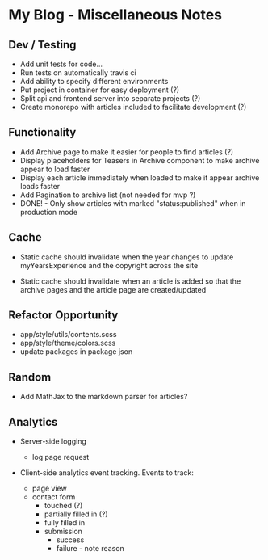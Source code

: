 # My Blog - Miscellaneous Notes

## Dev / Testing

- Add unit tests for code...
- Run tests on automatically travis ci
- Add ability to specify different environments
- Put project in container for easy deployment (?)
- Split api and frontend server into separate projects (?)
- Create monorepo with articles included to facilitate development (?)

## Functionality

- Add Archive page to make it easier for people to find articles (?)
- Display placeholders for Teasers in Archive component to make archive
  appear to load faster
- Display each article immediately when loaded to make it appear archive
  loads faster
- Add Pagination to archive list (not needed for mvp ?)
- DONE! - Only show articles with marked "status:published" when in
  production mode

## Cache

- Static cache should invalidate when the year changes to update 
  myYearsExperience and the copyright across the site

- Static cache should invalidate when an article is added so that the
  archive pages and the article page are created/updated

## Refactor Opportunity

- app/style/utils/contents.scss
- app/style/theme/colors.scss
- update packages in package json

## Random

- Add MathJax to the markdown parser for articles?

## Analytics

- Server-side logging
  - log page request


- Client-side analytics event tracking. Events to track:
  - page view
  - contact form
    - touched (?)
    - partially filled in (?)
    - fully filled in
    - submission
      - success
      - failure - note reason
